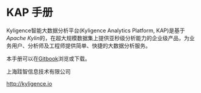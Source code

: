 # KAP 手册

Kyligence智能大数据分析平台(Kyligence Analytics Platform, KAP)是基于*Apache Kylin*的，在超大规模数据集上提供亚秒级分析能力的企业级产品，为业务用户、分析师及工程师提供简单、快捷的大数据分析服务。

本手册可以在[Gitbook](https://www.gitbook.com/book/kyligence/kap-manual)浏览或下载。

上海跬智信息技术有限公司

http://kyligence.io